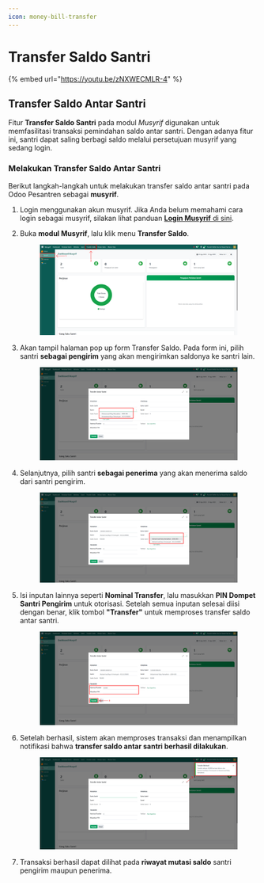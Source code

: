 ```yaml
---
icon: money-bill-transfer
---
```


# Transfer Saldo Santri

{% embed url="https://youtu.be/zNXWECMLR-4" %}

## Transfer Saldo Antar Santri

Fitur **Transfer Saldo Santri** pada modul _Musyrif_ digunakan untuk memfasilitasi transaksi pemindahan saldo antar santri. Dengan adanya fitur ini, santri dapat saling berbagi saldo melalui persetujuan musyrif yang sedang login.

### Melakukan Transfer Saldo Antar Santri

Berikut langkah-langkah untuk melakukan transfer saldo antar santri pada Odoo Pesantren sebagai **musyrif**.

1. Login menggunakan akun musyrif. Jika Anda belum memahami cara login sebagai musyrif, silakan lihat panduan [**Login Musyrif** di sini](../../setup-and-konfigurasi/panduan-login/login-musyrif.md).
2.  Buka **modul Musyrif**, lalu klik menu **Transfer Saldo**.

    <figure><img src="../../.gitbook/assets/images-400.png" alt=""><figcaption></figcaption></figure>


3.  Akan tampil halaman pop up form Transfer Saldo. Pada form ini, pilih santri **sebagai pengirim** yang akan mengirimkan saldonya ke santri lain.

    <figure><img src="../../.gitbook/assets/images-401.png" alt=""><figcaption></figcaption></figure>


4.  Selanjutnya, pilih santri **sebagai penerima** yang akan menerima saldo dari santri pengirim.

    <figure><img src="../../.gitbook/assets/images-402.png" alt=""><figcaption></figcaption></figure>


5.  Isi inputan lainnya seperti **Nominal Transfer**, lalu masukkan **PIN Dompet Santri Pengirim** untuk otorisasi. Setelah semua inputan selesai diisi dengan benar, klik tombol **"Transfer"** untuk memproses transfer saldo antar santri.

    <figure><img src="../../.gitbook/assets/images-403.png" alt=""><figcaption></figcaption></figure>


6.  Setelah berhasil, sistem akan memproses transaksi dan menampilkan notifikasi bahwa **transfer saldo antar santri berhasil dilakukan**.

    <figure><img src="../../.gitbook/assets/images-404.png" alt=""><figcaption></figcaption></figure>


7. Transaksi berhasil dapat dilihat pada **riwayat mutasi saldo** santri pengirim maupun penerima.
